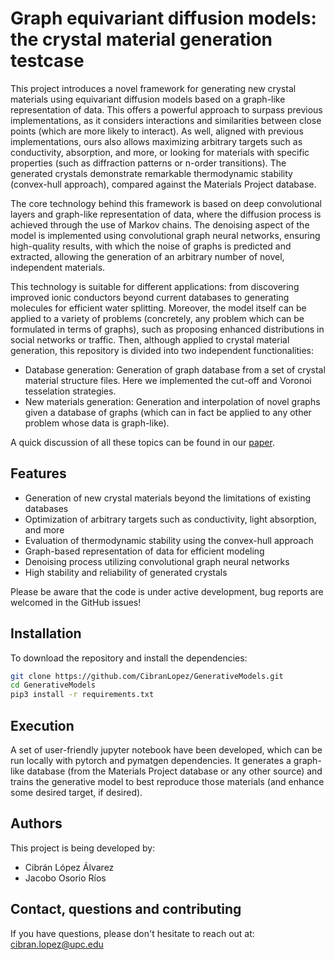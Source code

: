 # Graph equivariant diffusion models: the crystal material generation testcase

This project introduces a novel framework for generating new crystal materials using equivariant diffusion models based on a graph-like representation of data. This offers a powerful approach to surpass previous implementations, as it considers interactions and similarities between close points (which are more likely to interact). As well, aligned with previous implementations, ours also allows maximizing arbitrary targets such as conductivity, absorption, and more, or looking for materials with specific properties (such as diffraction patterns or n-order transitions). The generated crystals demonstrate remarkable thermodynamic stability (convex-hull approach), compared against the Materials Project database. 

The core technology behind this framework is based on deep convolutional layers and graph-like representation of data, where the diffusion process is achieved through the use of Markov chains. The denoising aspect of the model is implemented using convolutional graph neural networks, ensuring high-quality results, with which the noise of graphs is predicted and extracted, allowing the generation of an arbitrary number of novel, independent materials.

This technology is suitable for different applications: from discovering improved ionic conductors beyond current databases to generating molecules for efficient water splitting. Moreover, the model itself can be applied to a variety of problems (concretely, any problem which can be formulated in terms of graphs), such as proposing enhanced distributions in social networks or traffic. Then, although applied to crystal material generation, this repository is divided into two independent functionalities:

- Database generation: Generation of graph database from a set of crystal material structure files. Here we implemented the cut-off and Voronoi tesselation strategies.
- New materials generation: Generation and interpolation of novel graphs given a database of graphs (which can in fact be applied to any other problem whose data is graph-like).

A quick discussion of all these topics can be found in our [paper](https://www.overleaf.com/read/cjxhknmhpfpg#d4cb5f).

## Features

- Generation of new crystal materials beyond the limitations of existing databases
- Optimization of arbitrary targets such as conductivity, light absorption, and more
- Evaluation of thermodynamic stability using the convex-hull approach
- Graph-based representation of data for efficient modeling
- Denoising process utilizing convolutional graph neural networks
- High stability and reliability of generated crystals

Please be aware that the code is under active development, bug reports are welcomed in the GitHub issues!

## Installation

To download the repository and install the dependencies:

```bash
git clone https://github.com/CibranLopez/GenerativeModels.git
cd GenerativeModels
pip3 install -r requirements.txt
```

## Execution

A set of user-friendly jupyter notebook have been developed, which can be run locally with pytorch and pymatgen dependencies. It generates a graph-like database (from the Materials Project database or any other source) and trains the generative model to best reproduce those materials (and enhance some desired target, if desired).

## Authors

This project is being developed by:

 - Cibrán López Álvarez
 - Jacobo Osorio Ríos

## Contact, questions and contributing

If you have questions, please don't hesitate to reach out at: cibran.lopez@upc.edu
